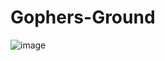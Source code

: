 # Gophers-Ground
![image](https://github.com/benmasud/Gophers-Ground/assets/69720999/224852c4-6c55-4c3e-bacc-3d084491b52b)

